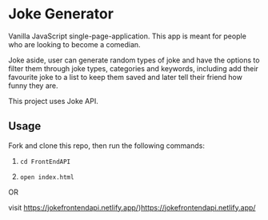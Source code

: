 # Joke Generator

Vanilla JavaScript single-page-application. This app is meant for people who are looking to become a comedian. 

Joke aside, user can generate random types of joke and have the options to filter them through joke types, categories and keywords, including add their favourite joke to a list to keep them saved and later tell their friend how funny they are. 

This project uses Joke API.

## Usage

Fork and clone this repo, then run the following commands: 

1. `cd FrontEndAPI`

2. `open index.html`

OR 

visit https://jokefrontendapi.netlify.app/)https://jokefrontendapi.netlify.app/
